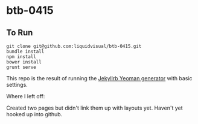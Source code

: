 btb-0415
=============================

## To Run

    git clone git@github.com:liquidvisual/btb-0415.git
    bundle install
    npm install
    bower install
    grunt serve

This repo is the result of running the [Jekyllrb Yeoman generator](https://github.com/robwierzbowski/generator-jekyllrb) with basic settings.



Where I left off:

Created two pages but didn't link them up with layouts yet. Haven't yet hooked up into github.